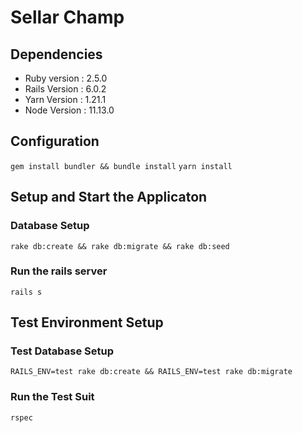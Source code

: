 # Sellar Champ
## Dependencies
* Ruby version : 2.5.0
* Rails Version : 6.0.2
* Yarn Version : 1.21.1
* Node Version : 11.13.0
## Configuration
```gem install bundler && bundle install```
```yarn install```
## Setup and Start the Applicaton
### Database Setup
```rake db:create && rake db:migrate && rake db:seed```
### Run the rails server
```rails s```
## Test Environment Setup
### Test Database Setup
```RAILS_ENV=test rake db:create && RAILS_ENV=test rake db:migrate```
### Run the Test Suit
```rspec```
